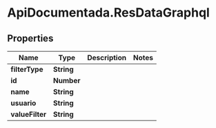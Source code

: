 # ApiDocumentada.ResDataGraphql

## Properties

Name | Type | Description | Notes
------------ | ------------- | ------------- | -------------
**filterType** | **String** |  | 
**id** | **Number** |  | 
**name** | **String** |  | 
**usuario** | **String** |  | 
**valueFilter** | **String** |  | 


